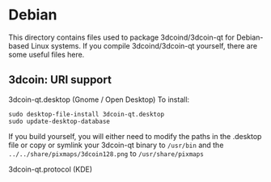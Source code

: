 
Debian
====================
This directory contains files used to package 3dcoind/3dcoin-qt
for Debian-based Linux systems. If you compile 3dcoind/3dcoin-qt yourself, there are some useful files here.

## 3dcoin: URI support ##


3dcoin-qt.desktop  (Gnome / Open Desktop)
To install:

	sudo desktop-file-install 3dcoin-qt.desktop
	sudo update-desktop-database

If you build yourself, you will either need to modify the paths in
the .desktop file or copy or symlink your 3dcoin-qt binary to `/usr/bin`
and the `../../share/pixmaps/3dcoin128.png` to `/usr/share/pixmaps`

3dcoin-qt.protocol (KDE)

